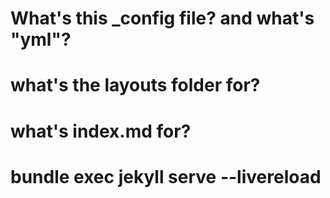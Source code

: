 # What's this _config file? and what's "yml"?


# what's the layouts folder for?


# what's index.md for?

# bundle exec jekyll serve --livereload